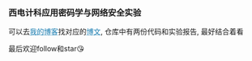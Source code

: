 ### 西电计科应用密码学与网络安全实验

可以去<a href="https://www.levitategu.cn" style="color: #177cb0; text-decoration: underline;text-decoration-style: dotted;">我的博客</a>找对应的<a href="https://www.levitategu.cn/2024/06/26/2024-6-26-%E5%BA%94%E7%94%A8%E5%AF%86%E7%A0%81%E5%AD%A6/" style="color: #177cb0; text-decoration: underline;text-decoration-style: dotted;">博文</a>, 仓库中有两份代码和实验报告, 最好结合着看

最后欢迎follow和star😘
